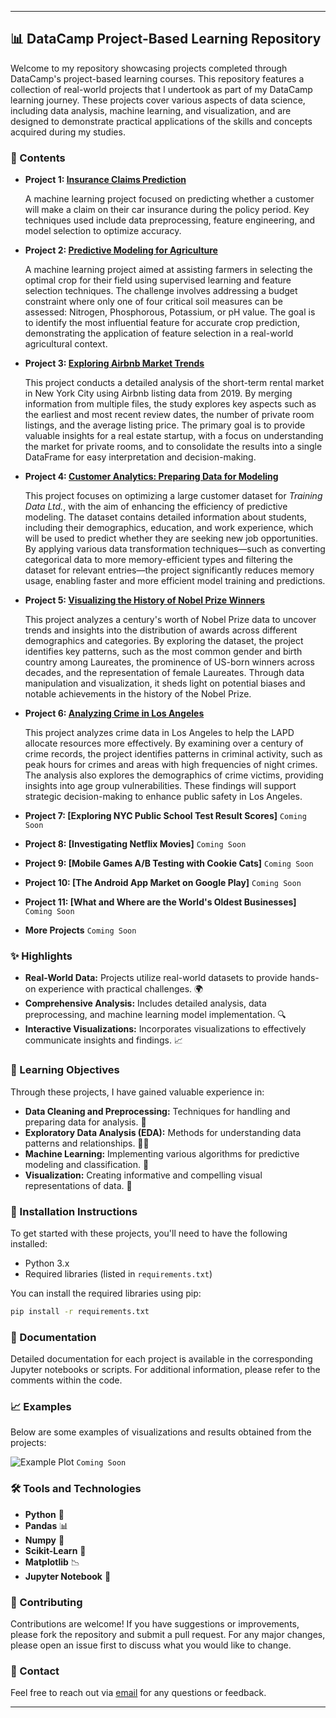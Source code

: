 
---

## 📊 DataCamp Project-Based Learning Repository

Welcome to my repository showcasing projects completed through DataCamp's project-based learning courses. This repository features a collection of real-world projects that I undertook as part of my DataCamp learning journey. These projects cover various aspects of data science, including data analysis, machine learning, and visualization, and are designed to demonstrate practical applications of the skills and concepts acquired during my studies.

### 📁 Contents

- **Project 1: [Insurance Claims Prediction](https://github.com/victorlcastro-dsa/PBL_DataCamp/blob/32aec2a6d826488f40c7c8f896ee55702e5ab45f/workspaces/modeling_car_insurance_claim_outcomes)**

  A machine learning project focused on predicting whether a customer will make a claim on their car insurance during the policy period. Key techniques used include data preprocessing, feature engineering, and model selection to optimize accuracy.


- **Project 2: [Predictive Modeling for Agriculture](https://github.com/victorlcastro-dsa/PBL_DataCamp/blob/32aec2a6d826488f40c7c8f896ee55702e5ab45f/workspaces/predictive_modeling_for_agriculture)**

  A machine learning project aimed at assisting farmers in selecting the optimal crop for their field using supervised learning and feature selection techniques. The challenge involves addressing a budget constraint where only one of four critical soil measures can be assessed: Nitrogen, Phosphorous, Potassium, or pH value. The goal is to identify the most influential feature for accurate crop prediction, demonstrating the application of feature selection in a real-world agricultural context.


- **Project 3: [Exploring Airbnb Market Trends](https://github.com/victorlcastro-dsa/PBL_DataCamp/blob/32aec2a6d826488f40c7c8f896ee55702e5ab45f/workspaces/exploring_airbnb_market_trends)**

  This project conducts a detailed analysis of the short-term rental market in New York City using Airbnb listing data from 2019. By merging information from multiple files, the study explores key aspects such as the earliest and most recent review dates, the number of private room listings, and the average listing price. The primary goal is to provide valuable insights for a real estate startup, with a focus on understanding the market for private rooms, and to consolidate the results into a single DataFrame for easy interpretation and decision-making.


- **Project 4: [Customer Analytics: Preparing Data for Modeling](https://github.com/victorlcastro-dsa/PBL_DataCamp/blob/aa914b08d655f68f47294759bbec4f28566e0538/workspaces/customer_analytics_preparing_data_for_modeling)**

  This project focuses on optimizing a large customer dataset for *Training Data Ltd.*, with the aim of enhancing the efficiency of predictive modeling. The dataset contains detailed information about students, including their demographics, education, and work experience, which will be used to predict whether they are seeking new job opportunities. By applying various data transformation techniques—such as converting categorical data to more memory-efficient types and filtering the dataset for relevant entries—the project significantly reduces memory usage, enabling faster and more efficient model training and predictions.


- **Project 5: [Visualizing the History of Nobel Prize Winners](https://github.com/victorlcastro-dsa/PBL_DataCamp/blob/f25ec70277b35bc9bbc39ad86d9f99d9fb6ea333/workspaces/visualizing_the_history_of_nobel_prize_winners)**

  This project analyzes a century's worth of Nobel Prize data to uncover trends and insights into the distribution of awards across different demographics and categories. By exploring the dataset, the project identifies key patterns, such as the most common gender and birth country among Laureates, the prominence of US-born winners across decades, and the representation of female Laureates. Through data manipulation and visualization, it sheds light on potential biases and notable achievements in the history of the Nobel Prize. 


- **Project 6: [Analyzing Crime in Los Angeles](https://github.com/victorlcastro-dsa/PBL_DataCamp/blob/aa914b08d655f68f47294759bbec4f28566e0538/workspaces/analyzing_crime_in_los_angeles)**

  This project analyzes crime data in Los Angeles to help the LAPD allocate resources more effectively. By examining over a century of crime records, the project identifies patterns in criminal activity, such as peak hours for crimes and areas with high frequencies of night crimes. The analysis also explores the demographics of crime victims, providing insights into age group vulnerabilities. These findings will support strategic decision-making to enhance public safety in Los Angeles.
  

- **Project 7: [Exploring NYC Public School Test Result Scores]** `Coming Soon`

- **Project 8: [Investigating Netflix Movies]** `Coming Soon`

- **Project 9: [Mobile Games A/B Testing with Cookie Cats]** `Coming Soon`

- **Project 10: [The Android App Market on Google Play]** `Coming Soon`

- **Project 11: [What and Where are the World's Oldest Businesses]** `Coming Soon`

- **More Projects** `Coming Soon`

### ✨ Highlights

- **Real-World Data:** Projects utilize real-world datasets to provide hands-on experience with practical challenges. 🌍
- **Comprehensive Analysis:** Includes detailed analysis, data preprocessing, and machine learning model implementation. 🔍
- **Interactive Visualizations:** Incorporates visualizations to effectively communicate insights and findings. 📈

### 🎯 Learning Objectives

Through these projects, I have gained valuable experience in:

- **Data Cleaning and Preprocessing:** Techniques for handling and preparing data for analysis. 🧹
- **Exploratory Data Analysis (EDA):** Methods for understanding data patterns and relationships. 🕵️‍♂️
- **Machine Learning:** Implementing various algorithms for predictive modeling and classification. 🤖
- **Visualization:** Creating informative and compelling visual representations of data. 🎨

### 🔧 Installation Instructions

To get started with these projects, you'll need to have the following installed:

- Python 3.x
- Required libraries (listed in `requirements.txt`)

You can install the required libraries using pip:

```bash
pip install -r requirements.txt
```

### 📜 Documentation

Detailed documentation for each project is available in the corresponding Jupyter notebooks or scripts. For additional information, please refer to the comments within the code.

### 📈 Examples

Below are some examples of visualizations and results obtained from the projects:

![Example Plot](link-to-image.png) `Coming Soon`

### 🛠️ Tools and Technologies

- **Python** 🐍
- **Pandas** 📊
- **Numpy** 🧮
- **Scikit-Learn** 🤖
- **Matplotlib** 📉
- **Jupyter Notebook** 📓

### 🤝 Contributing

Contributions are welcome! If you have suggestions or improvements, please fork the repository and submit a pull request. For any major changes, please open an issue first to discuss what you would like to change.

### 📧 Contact

Feel free to reach out via [email](mailto:victorlcastro.dsa@gmail.com) for any questions or feedback.

---